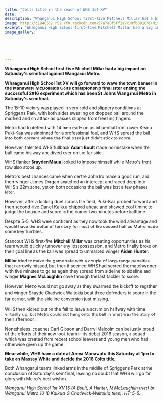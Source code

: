 ```yaml
---
title: "Colts title in the reach of WHS 1st XV"
date: 
description: "Whanganui High School first-five Mitchell Millar had a big impact on Saturday's semifinal against Wanganui Metro, Wanganui Chronicle article on 7/8/16..."
image: http://c1940652.r52.cf0.rackcdn.com/57a7a8f6ff2a7c38fb00107d/Mitchell-Millar-WHS-in-finals-of-Manawate-Colts-Champ-Aug-2016.jpg
excerpt: "Whanganui High School first-five Mitchell Millar had a big impact on Saturday's semifinal against Wanganui Metro."
image_gallery:
    
    
    
    
    
---
```


<p><strong>Whanganui High School first-five Mitchell Millar had a big impact on Saturday's semifinal against Wanganui Metro.</strong></p>
<p><strong>Whanganui High School 1st XV will go forward to wave the town banner in the Manawatu McDonalds Colts championship final after ending the successful 2016 experiment which has been St Johns Wanganui Metro in Saturday's semifinal.</strong></p>
<p>The 15-10 victory was played in very cold and slippery conditions at Spriggens Park, with both sides sweating on dropped ball around the midfield and on attack as passes slipped from freezing fingers.</p>
<p>Metro had to defend with 14 men early on as influential front rower Keanu Puki-Kaa was sinbinned for a professional foul, and WHS spread the ball into both corners where the final pass just didn't stick to score.</p>
<p>However, talented WHS fullback <strong>Adam Boult</strong> made no mistake when the ball came his way and dived over on the far side.</p>
<p>WHS flanker <strong>Brayden Maua</strong> looked to impose himself while Metro's front row also stood up.</p>
<p>Metro's best chances came when centre John Iro made a good run, and then winger James Dorgan snatched an intercept and raced deep into WHS's 22m zone, yet on both occasions the ball was lost a few phases later.</p>
<p>However, after a kicking duel across the field, Puki-Kaa probed forward and then second-five Daniel Kaikua chipped ahead and showed cool timing to judge the bounce and score in the corner two minutes before halftime.</p>
<p>Despite 5-5, WHS were confident as they now took the wind advantage and would have the better of territory for most of the second half as Metro made some key fumbles.</p>
<p>Standout WHS first-five <strong>Mitchell Millar</strong> was creating opportunities as his team would quickly turnover any lost possession, and Metro finally broke on their goal line as the ball was spread to unmarked winger <strong>Aiden Hunter</strong>.</p>
<p><strong>Millar</strong> tried to make the game safe with a couple of long-range penalties that narrowly missed, but then it seemed WHS had scored the matchwinner with five minutes to go as again they spread from sideline to sideline and winger <strong>Magnes McLaughlin</strong> dove through the last tackler to score.</p>
<p><span style="line-height: 1.5;">However, Metro would not go away as they swarmed the kickoff to regather and winger Shayde Chadwick-Waitokia beat three defenders to score in the far corner, with the sideline conversion just missing.</span></p>
<p>WHS then kicked out on the full to leave a scrum on halfway with time virtually up, but Metro could not hang onto the ball in what was the story of their afternoon.</p>
<p>Nonetheless, coaches Carl Gibson and Darryl Malcolm can be justly proud of the efforts of their new look team in its debut 2016 season, a squad which was created from recent school leavers and young men who had otherwise given up the game.</p>
<p><strong>Meanwhile, WHS have a date at Arena Manawatu this Saturday at 1pm to take on Massey White and decide the 2016 Colts title.</strong></p>
<p>Both Whanganui teams linked arms in the middle of Spriggens Park at the conclusion of Saturday's semifinal, leaving no doubt that WHS will go for glory with Metro's best wishes.</p>
<p><em>Wanganui High School 1st XV 15 (A Boult, A Hunter, M McLaughlin tries) bt Wanganui Metro 10 (D Kaikua, S Chadwick-Waitokia tries). HT: 5-5.</em></p>

